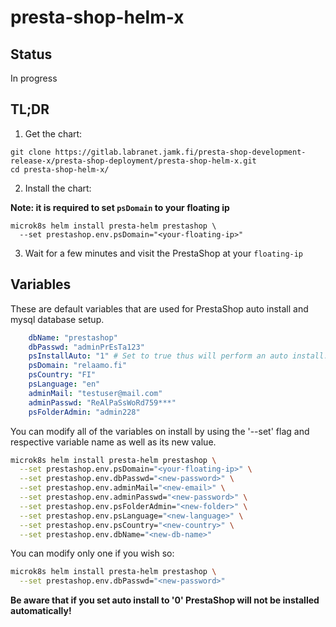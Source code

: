 # presta-shop-helm-x


## Status

In progress

## TL;DR

1. Get the chart:

```
git clone https://gitlab.labranet.jamk.fi/presta-shop-development-release-x/presta-shop-deployment/presta-shop-helm-x.git
cd presta-shop-helm-x/
```

2. Install the chart: 

**Note: it is required to set `psDomain` to your floating ip**

```
microk8s helm install presta-helm prestashop \
  --set prestashop.env.psDomain="<your-floating-ip>" 
```

3. Wait for a few minutes and visit the PrestaShop at your `floating-ip`

## Variables

These are default variables that are used for PrestaShop auto install and mysql database setup. 

```yaml
    dbName: "prestashop"
    dbPasswd: "adminPrEsTa123" 
    psInstallAuto: "1" # Set to true thus will perform an auto install.
    psDomain: "relaamo.fi"
    psCountry: "FI"
    psLanguage: "en"
    adminMail: "testuser@mail.com"
    adminPasswd: "ReAlPaSsWoRd759***"
    psFolderAdmin: "admin228"
```

You can modify all of the variables on install by using the '--set' flag and respective variable name as well as its new value.

```bash
microk8s helm install presta-helm prestashop \
  --set prestashop.env.psDomain="<your-floating-ip>" \
  --set prestashop.env.dbPasswd="<new-password>" \
  --set prestashop.env.adminMail="<new-email>" \
  --set prestashop.env.adminPasswd="<new-password>" \
  --set prestashop.env.psFolderAdmin="<new-folder>" \
  --set prestashop.env.psLanguage="<new-language>" \
  --set prestashop.env.psCountry="<new-country>" \
  --set prestashop.env.dbName="<new-db-name>" 
```

You can modify only one if you wish so:

```bash
microk8s helm install presta-helm prestashop \
  --set prestashop.env.dbPasswd="<new-password>" 
```


**Be aware that if you set auto install to '0' PrestaShop will not be installed automatically!**